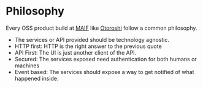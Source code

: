 # Philosophy

Every OSS product build at <a href="https://www.maif.fr/" target="_blank">MAIF</a> like <a href="https://maif.github.io/otoroshi/" target="_blank">Otoroshi</a> follow a common philosophy. 

* The services or API provided should be technology agnostic.
* HTTP first: HTTP is the right answer to the previous quote   
* API First: The UI is just another client of the API. 
* Secured: The services exposed need authentication for both humans or machines  
* Event based: The services should expose a way to get notified of what happened inside. 


